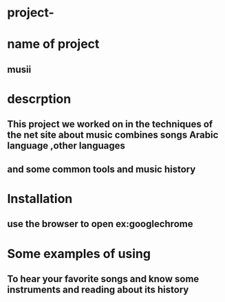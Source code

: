 # project-

# name of project

## musii

# descrption

## This project we worked on in the techniques of the net site about music combines songs Arabic language ,other languages
## and some common tools and music history

# Installation

## use the browser to open ex:googlechrome

# Some examples of using
## To hear your favorite songs and know some instruments and reading about its history
